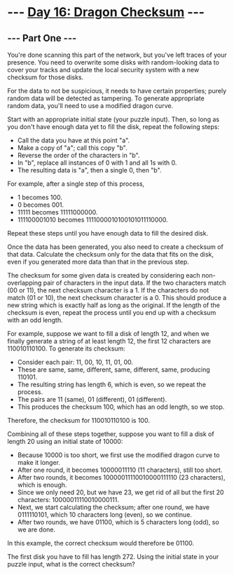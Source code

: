 ﻿--- [Day 16: Dragon Checksum](https://adventofcode.com/2016/day/16) ---
===============================
--- Part One ---
----------------
You're done scanning this part of the network, but you've left traces of your presence. You need to overwrite some disks with random-looking data to cover your tracks and update the local security system with a new checksum for those disks.

For the data to not be suspicious, it needs to have certain properties; purely random data will be detected as tampering. To generate appropriate random data, you'll need to use a modified dragon curve.

Start with an appropriate initial state (your puzzle input). Then, so long as you don't have enough data yet to fill the disk, repeat the following steps:

- Call the data you have at this point "a".
- Make a copy of "a"; call this copy "b".
- Reverse the order of the characters in "b".
- In "b", replace all instances of 0 with 1 and all 1s with 0.
- The resulting data is "a", then a single 0, then "b".

For example, after a single step of this process,

- 1 becomes 100.
- 0 becomes 001.
- 11111 becomes 11111000000.
- 111100001010 becomes 1111000010100101011110000.

Repeat these steps until you have enough data to fill the desired disk.

Once the data has been generated, you also need to create a checksum of that data. Calculate the checksum only for the data that fits on the disk, even if you generated more data than that in the previous step.

The checksum for some given data is created by considering each non-overlapping pair of characters in the input data. If the two characters match (00 or 11), the next checksum character is a 1. If the characters do not match (01 or 10), the next checksum character is a 0. This should produce a new string which is exactly half as long as the original. If the length of the checksum is even, repeat the process until you end up with a checksum with an odd length.

For example, suppose we want to fill a disk of length 12, and when we finally generate a string of at least length 12, the first 12 characters are 110010110100. To generate its checksum:

- Consider each pair: 11, 00, 10, 11, 01, 00.
- These are same, same, different, same, different, same, producing 110101.
- The resulting string has length 6, which is even, so we repeat the process.
- The pairs are 11 (same), 01 (different), 01 (different).
- This produces the checksum 100, which has an odd length, so we stop.

Therefore, the checksum for 110010110100 is 100.

Combining all of these steps together, suppose you want to fill a disk of length 20 using an initial state of 10000:

- Because 10000 is too short, we first use the modified dragon curve to make it longer.
- After one round, it becomes 10000011110 (11 characters), still too short.
- After two rounds, it becomes 10000011110010000111110 (23 characters), which is enough.
- Since we only need 20, but we have 23, we get rid of all but the first 20 characters: 10000011110010000111.
- Next, we start calculating the checksum; after one round, we have 0111110101, which 10 characters long (even), so we continue.
- After two rounds, we have 01100, which is 5 characters long (odd), so we are done.

In this example, the correct checksum would therefore be 01100.

The first disk you have to fill has length 272. Using the initial state in your puzzle input, what is the correct checksum?